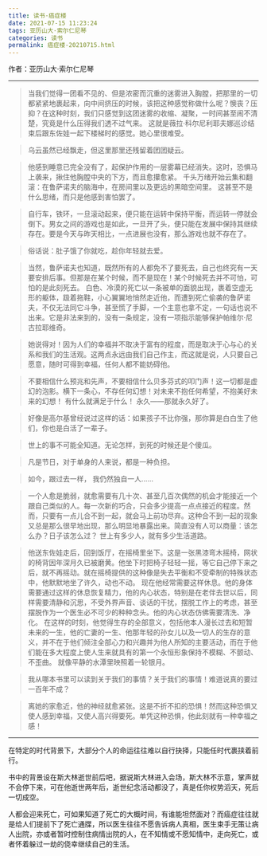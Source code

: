 ```yaml
---
title: 读书·癌症楼
date: 2021-07-15 11:23:24
tags: 亚历山大·索尔仁尼琴
categories: 读书
permalink: 癌症楼-20210715.html
---
```


作者：亚历山大·索尔仁尼琴

---

> 当我们觉得一团看不见的、但是浓密而沉重的迷雾进入胸膛，把那里的一切都紧紧地裹起来，向中间挤压的时候，该把这种感觉称做什么呢？懊丧？压抑？在这种时刻，我们只感觉到这团迷雾的收缩、凝聚，一时间甚至闹不清楚，究竟是什么压得我们透不过气来。
> 这就是薇拉·科尔尼利耶夫娜巡诊结束后跟东佐娃一起下楼梯时的感觉。她心里很难受。

> 乌云虽然已经飘走，但这里那里还残留着团团疑云。

> 他感到睡意已完全没有了，起保护作用的一层雾幕已经消失。这时，恐惧马上袭来，揪住他胸膛中央的下方，而且愈攥愈紧。
> 千头万绪开始云集和翻滚：在鲁萨诺夫的脑海中，在房间里以及更远的黑暗空间里。
> 这甚至不是什么思绪，而只是他感到害怕罢了。

> 自行车，铁环，一旦滚动起来，便只能在运转中保持平衡，而运转一停就会倒下。男女之间的游戏也是如此，一旦开了头，便只能在发展中保持其继续存在。要是今天与昨天相比，一点进展也没有，那么游戏也就不存在了。

> 俗话说：肚子饿了你就吃，趁你年轻就去爱。

> 当然，鲁萨诺夫也知道，既然所有的人都免不了要死去，自己也终究有一天要安排后事。但那是在某个时候，而不是现在！某个时候死去并不可怕，可怕的是此刻死去。
> 白色、冷漠的死亡以一条被单的面貌出现，裹着空虚无形的躯体，趿着拖鞋，小心翼翼地悄然走近他，而遭到死亡偷袭的鲁萨诺夫，不仅无法同它斗争，甚至慌了手脚，一个主意也拿不定，一句话也说不出来。它是非法来到的，没有一条规定，没有一项指示能够保护帕维尔·尼古拉耶维奇。

> 她说得对！因为人们的幸福并不取决于富有的程度，而是取决于心与心的关系和我们的生活观。这两点永远由我们自己作主，而这就是说，人只要自己愿意，随时可得到幸福，任何人都不能妨碍他。

> 不要相信什么预兆和先声，不要相信什么贝多芬式的叩门声！这一切都是虚幻的泡影。横下一条心，不存任何幻想！对未来不抱任何希望，不抱美好未来的幻想！
> 有什么就满足于什么！
> 永久——那就永久好了。

> 好像是高尔基曾经说过这样的话：如果孩子不比你强，那你算是白白生了他们，你也是白活了一辈子。

> 世上的事不可能全知道。无论怎样，到死的时候还是个傻瓜。

> 凡是节日，对于单身的人来说，都是一种负担。

> 如今，跟过去一样，
> 我仍然独自一人……

> 一个人愈是脆弱，就愈需要有几十次、甚至几百次偶然的机会才能接近一个跟自己类似的人。每一次新的巧合，只会多少提高一点点接近的程度。然而，只要有一点儿合不到一起，就会马上前功尽弃。这种合不到一起的现象又总是那么很早地出现，那么明显地暴露出来。简直没有人可以商量：该怎么办？日子该怎么过？
> 世上有多少人，就有多少生活道路。

> 他送东佐娃走后，回到饭厅，在摇椅里坐下。这是一张黑漆弯木摇椅，网状的椅背因年深月久已被磨黄。他坐下时把椅子轻轻一摇，等它自己停下来之后，就不再摇动。就在摇椅提供的这种像是失去平衡和不受牵制的特殊状态中，他默默地坐了许久，动也不动。
> 现在他经常需要这样休息。他的身体需要通过这样的休息恢复精力，他的内心状态，特别是在老伴去世以后，同样需要清静和沉思，不受外界声音、谈话的干扰，摆脱工作上的考虑，甚至摆脱作为一个医生必不可少的种种念头。他的内心状态仿佛需要清洗、净化。
> 在这样的时刻，他觉得生存的全部意义，包括他本人漫长过去和短暂未来的一生，他的亡妻的一生、他那年轻的孙女儿以及一切人的生存的意义，并不在于他们倾注全部心力和兴趣并为他人所知的主要活动，而在于他们能在多大程度上使人生来就具有的第一个永恒形象保持不模糊、不颤动、不歪曲。
> 就像平静的水潭里映照着一轮银月。

> 我从哪本书里可以读到关于我们的事情？关于我们的事情！难道说真的要过一百年不成？

> 离她的家愈近，他的神经就愈紧张。这是不折不扣的恐惧！然而这种恐惧又使人感到幸福，又使人高兴得要死。单凭这种恐惧，他此刻就有一种幸福之感！

---

在特定的时代背景下，大部分个人的命运往往难以自行抉择，只能任时代裹挟着前行。

书中的背景设在斯大林逝世前后吧，据说斯大林进入会场，斯大林不示意，掌声就不会停下来，可在他逝世两年后，逝世纪念活动都没了，真是任你权势滔天，死后一切成空。

人都会迎来死亡，可如果知道了死亡的大概时间，有谁能坦然面对？而癌症往往就是给人们提前下了死亡通牒，所以医生往往不愿告诉病人真相，医生束手无策让病人出院，亦或者暂时控制住病情出院的人，在不知情或不愿知情中，走向死亡，或者怀着躲过一劫的侥幸继续自己的生活。
